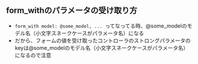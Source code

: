## form_withのパラメータの受け取り方
- `form_with model: @some_model, ... `ってなってる時、@some_modelのモデル名（小文字スネークケースがパラメータ名）になる
- だから、フォームの値を受け取ったコントローラのストロングパラメータのkeyは@some_modelのモデル名（小文字スネークケースがパラメータ名）になるので注意
